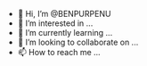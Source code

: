 - 👋 Hi, I’m @BENPURPENU
- 👀 I’m interested in ...
- 🌱 I’m currently learning ...
- 💞️ I’m looking to collaborate on ...
- 📫 How to reach me ...

<!---
BENPURPENU/BENPURPENU is a ✨ special ✨ repository because its `README.md` (this file) appears on your GitHub profile.
You can click the Preview link to take a look at your changes.
--->
